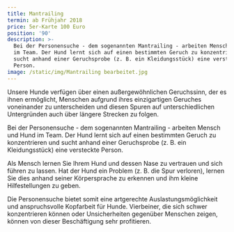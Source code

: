 ```yaml
---
title: Mantrailing
termin: ab Frühjahr 2018
price: 5er-Karte 100 Euro
position: '90'
description: >-
  Bei der Personensuche - dem sogenannten Mantrailing - arbeiten Mensch und Hund
  im Team. Der Hund lernt sich auf einen bestimmten Geruch zu konzentrieren und
  sucht anhand einer Geruchsprobe (z. B. ein Kleidungsstück) eine versteckte
  Person.
image: /static/img/Mantrailing bearbeitet.jpg
---
```

Unsere Hunde verfügen über einen außergewöhnlichen Geruchssinn, der es ihnen ermöglicht, Menschen aufgrund ihres einzigartigen Geruches voneinander zu unterscheiden und diesen Spuren auf unterschiedlichen Untergründen auch über längere Strecken zu folgen. 

Bei der Personensuche - dem sogenannten Mantrailing - arbeiten Mensch und Hund im Team. Der Hund lernt sich auf einen bestimmten Geruch zu konzentrieren und sucht anhand einer Geruchsprobe (z. B. ein Kleidungsstück) eine versteckte Person.  

Als Mensch lernen Sie Ihrem Hund und dessen Nase zu vertrauen und sich führen zu lassen. Hat der Hund ein Problem (z. B. die Spur verloren), lernen Sie dies anhand seiner Körpersprache zu erkennen und ihm kleine Hilfestellungen zu geben. 

Die Personensuche bietet somit eine artgerechte Auslastungsmöglichkeit und anspruchsvolle Kopfarbeit für Hunde. Vierbeiner, die sich schwer konzentrieren können oder Unsicherheiten gegenüber Menschen zeigen, können von dieser Beschäftigung sehr profitieren.
